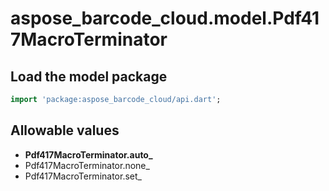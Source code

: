 # aspose_barcode_cloud.model.Pdf417MacroTerminator

## Load the model package

```dart
import 'package:aspose_barcode_cloud/api.dart';
```

## Allowable values

* **Pdf417MacroTerminator.auto_**
* Pdf417MacroTerminator.none_
* Pdf417MacroTerminator.set_

